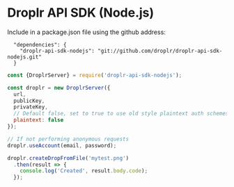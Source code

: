 # Droplr API SDK (Node.js)

Include in a package.json file using the github address:

```
  "dependencies": {
    "droplr-api-sdk-nodejs": "git://github.com/droplr/droplr-api-sdk-nodejs.git"
  }
```

```javascript
const {DroplrServer} = require('droplr-api-sdk-nodejs');

const droplr = new DroplrServer({
  url,
  publicKey,
  privateKey,
  // Default false, set to true to use old style plaintext auth schemes
  plaintext: false
});

// If not performing anonymous requests
droplr.useAccount(email, password);

droplr.createDropFromFile('mytest.png')
  .then(result => {
    console.log('Created', result.body.code);
  });

```
